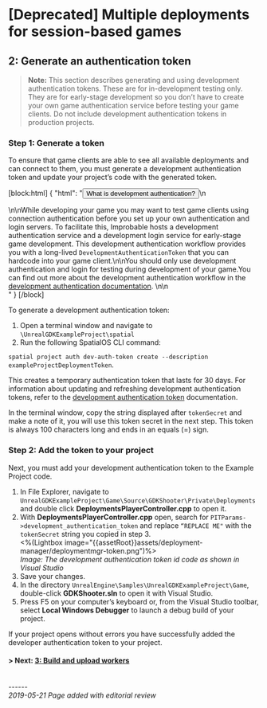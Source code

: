 


# [Deprecated] Multiple deployments for session-based games
## 2: Generate an authentication token

>**Note:** This section describes generating and using development authentication tokens. These are for in-development testing only. They are for early-stage development so you don’t have to create your own game authentication service before testing your game clients. Do not include development authentication tokens in production projects. 

### Step 1: Generate a token
To ensure that game clients are able to see all available deployments and can connect to them, you must generate a development authentication token and update your project’s code with the generated token. 

[block:html]
{
  "html": "<button class="collapsible">What is development authentication?</button>\n<div>\n\nWhile developing your game you may want to test game clients using connection authentication before you set up your own authentication and login servers. To facilitate this, Improbable hosts a development authentication service and a development login service for early-stage game development. This development authentication workflow provides you with a long-lived `DevelopmentAuthenticationToken` that you can hardcode into your game client.\n\nYou should only use development authentication and login for testing during development of your game.You can find out more about the development authentication workflow in the [development authentication documentation](https://docs.improbable.io/reference/latest/shared/auth/development-authentication). \n\n</div>"
}
[/block]


To generate a development authentication token: 

1. Open a terminal window and navigate to `\UnrealGDKExampleProject\spatial`
2. Run the following SpatialOS CLI command: 

`spatial project auth dev-auth-token create --description exampleProjectDeploymentToken`. 

This creates a temporary authentication token that lasts for 30 days. For information about updating and refreshing development authentication tokens, refer to the [development authentication token](https://docs.improbable.io/reference/Latest/shared/auth/development-authentication) documentation. 

In the terminal window, copy the string displayed after `tokenSecret` and make a note of it, you will use this token secret in the next step. This token is always 100 characters long and ends in an equals (=) sign.

### Step 2: Add the token to your project

Next, you must add your development authentication token to the Example Project code.

1. In File Explorer, navigate to `UnrealGDKExampleProject\Game\Source\GDKShooter\Private\Deployments` and double click **DeploymentsPlayerController.cpp** to open it.
1. With **DeploymentsPlayerController.cpp** open, search for `PITParams->development_authentication_token` and replace `“REPLACE ME"` with the `tokenSecret` string you copied in step 3. <br/>
<%(Lightbox image="{{assetRoot}}assets/deployment-manager/deploymentmgr-token.png")%><br/>
_Image: The development authentication token id code as shown in Visual Studio_ <br/>
1. Save your changes.
1. In the directory `UnrealEngine\Samples\UnrealGDKExampleProject\Game`, double-click **GDKShooter.sln** to open it with Visual Studio.
1. Press F5 on your computer’s keyboard or, from the Visual Studio toolbar, select **Local Windows Debugger** to launch a debug build of your project.

If your project opens without errors you have successfully added the developer authentication token to your project.

#### **> Next**: [3: Build and upload workers]({{urlRoot}}/content/tutorials/deployment-manager/tutorial-deploymentmgr-workers)


<br/>------<br/>
_2019-05-21 Page added with editorial review_
